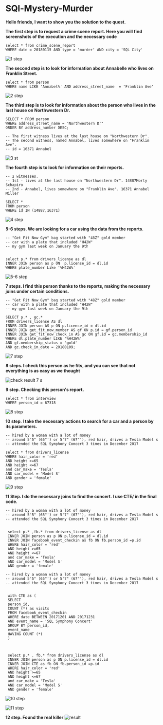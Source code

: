 # SQl-Mystery-Murder
**Hello friends, I want to show you the solution to the quest.**

**The first step is to request a crime scene report. Here you will find screenshots of the execution and the necessary code**
```
select * from crime_scene_report
WHERE date = 20180115 AND type = 'murder' AND city = 'SQL City'
```
![1 step](https://github.com/Hordiychuk-Radion/SQl-Mystery-Murder/assets/139583782/160b0898-92a2-4a03-98ad-b39393984281)

**The second step is to look for information about Annabelle who lives on Franklin Street.** 

```
select * from person 
WHERE name LIKE 'Annabel%' AND address_street_name  = 'Franklin Ave'
```

![2 step](https://github.com/Hordiychuk-Radion/SQl-Mystery-Murder/assets/139583782/b0a89a0b-ab49-49a3-9a9e-1b1b3c8a47c8)

**The third step is to look for information about the person who lives in the last house on Northwestern Dr.**

```
SELECT * FROM person
WHERE address_street_name = 'Northwestern Dr'
ORDER BY address_number DESC;

-- The first witness lives at the last house on "Northwestern Dr".
-- The second witness, named Annabel, lives somewhere on "Franklin Ave".
-- id = 16371 Annabel
```

![3 st](https://github.com/Hordiychuk-Radion/SQl-Mystery-Murder/assets/139583782/851e8b19-fd01-4988-81e0-08002c0a76bb)

**The fourth step is to look for information on their reports.**

```
-- 2 witnesses.
-- 1st - lives at the last house on "Northwestern Dr". 14887Morty Schapiro
-- 2nd - Annabel, lives somewhere on "Franklin Ave". 16371 Annabel Miller

SELECT *
FROM person
WHERE id IN (14887,16371)
```

![4 step](https://github.com/Hordiychuk-Radion/SQl-Mystery-Murder/assets/139583782/049dcff8-ad2e-41b3-a4d7-b4e96eabe7bc)

**5-6 steps.  We are looking for a car using the data from the reports.**

```
-- "Get Fit Now Gym" bag started with "48Z" gold member
-- car with a plate that included "H42W"
-- my gym last week on January the 9th


select p.* from drivers_license as dl
INNER JOIN person as p ON  p.license_id = dl.id
WHERE plate_number Like '%H42W%'
```
![5-6 step](https://github.com/Hordiychuk-Radion/SQl-Mystery-Murder/assets/139583782/036ab023-b1ed-4a49-9f31-9109d9f7d7a9)

**7 steps.  I find this person thanks to the reports, making the necessary joins under certain conditions.**

```
-- "Get Fit Now Gym" bag started with "48Z" gold member
-- car with a plate that included "H42W"
-- my gym last week on January the 9th

SELECT p.* , gc.*
FROM drivers_license AS dl
INNER JOIN person AS p ON p.license_id = dl.id
INNER JOIN get_fit_now_member AS gf ON p.id = gf.person_id
INNER JOIN get_fit_now_check_in AS gc ON gf.id = gc.membership_id
WHERE dl.plate_number LIKE '%H42W%'
AND gf.membership_status = 'gold'
AND gc.check_in_date = 20180109;
```

![7 step](https://github.com/Hordiychuk-Radion/SQl-Mystery-Murder/assets/139583782/b6155497-657f-4fe0-ada1-f20627ce216d)

**8 steps. I check this person as he fits, and you can see that not everything is as easy as we thought**

![check result 7 s](https://github.com/Hordiychuk-Radion/SQl-Mystery-Murder/assets/139583782/26c35735-ec39-44d5-8847-76ffc489b86d)

**9 step. Checking this person's report.** 

```
select * from interview
WHERE person_id = 67318
```

![8 step](https://github.com/Hordiychuk-Radion/SQl-Mystery-Murder/assets/139583782/2415beb1-ada3-44f4-8075-7ac5ce3dded5)

**10 step. I take the necessary actions to search for a car and a person by its parameters.**
```
-- hired by a woman with a lot of money
-- around 5'5" (65"') or 5'7" (67"'), red hair, drives a Tesla Model s
-- attended the SQL Symphony Concert 3 times in December 2017

select * from drivers_license
WHERE hair_color = 'red'
AND height >=65
AND height <=67
and car_make = 'Tesla'
AND car_model = 'Model S'
AND gender = 'female'
```

![9 step](https://github.com/Hordiychuk-Radion/SQl-Mystery-Murder/assets/139583782/dcea881b-999b-4ca8-8f77-84a9dacd47f8)

**11 Step. I do the necessary joins to find the concert. I use CTE/ in the final code.**

```
-- hired by a woman with a lot of money
-- around 5'5" (65"') or 5'7" (67"'), red hair, drives a Tesla Model s
-- attended the SQL Symphony Concert 3 times in December 2017


 select p.* ,fb.* from drivers_license as dl
 INNER JOIN person as p ON p.license_id = dl.id
 INNER JOIN facebook_event_checkin as fb ON fb.person_id =p.id
 WHERE hair_color = 'red'
 AND height >=65
 AND height <=67
 and car_make = 'Tesla'
 AND car_model = 'Model S'
 AND gender = 'female'
```

```
-- hired by a woman with a lot of money
-- around 5'5" (65"') or 5'7" (67"'), red hair, drives a Tesla Model s
-- attended the SQL Symphony Concert 3 times in December 2017


 with CTE as (
 SELECT
 person_id,
 COUNT (*) as visits
 FROM facebook_event_checkin
 WHERE date BETWEEN 20171201 AND 20171231
 AND event_name = 'SQL Symphony Concert'
 GROUP BY person_id,
 event_name
 HAVING COUNT (*)
 )



 select p.* , fb.* from drivers_license as dl
 INNER JOIN person as p ON p.license_id = dl.id
 INNER JOIN CTE as fb ON fb.person_id =p.id
 WHERE hair_color = 'red'
 AND height >=65
 AND height <=67
 and car_make = 'Tesla'
 AND car_model = 'Model S'
 AND gender = 'female'
```


![10 step](https://github.com/Hordiychuk-Radion/SQl-Mystery-Murder/assets/139583782/de535e63-b831-4bc5-b56b-8f78ff4c76b7)

![11 step](https://github.com/Hordiychuk-Radion/SQl-Mystery-Murder/assets/139583782/794844fe-e3a5-4d58-a952-42afd7d3d49a)


**12 step. Found the real killer**
![result](https://github.com/Hordiychuk-Radion/SQl-Mystery-Murder/assets/139583782/cb4b2f62-e87e-4f3e-96fb-170762f1f20b)



